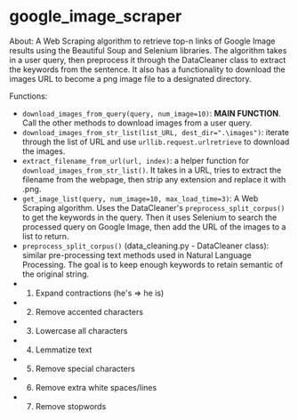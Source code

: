 # google_image_scraper
About: A Web Scraping algorithm to retrieve top-n links of Google Image results using the Beautiful Soup and Selenium libraries. The algorithm takes in a user query, then preprocess it through the DataCleaner class to extract the keywords from the sentence. It also has a functionality to download the images URL to become a png image file to a designated directory.<br />

Functions:
* `download_images_from_query(query, num_image=10)`: **MAIN FUNCTION**. Call the other methods to download images from a user query. 
* `download_images_from_str_list(list_URL, dest_dir=".\images")`: iterate through the list of URL and use `urllib.request.urlretrieve` to download the images.
* `extract_filename_from_url(url, index)`: a helper function for `download_images_from_str_list()`. It takes in a URL, tries to extract the filename from the webpage, then strip any extension and replace it with .png.
* `get_image_list(query, num_image=10, max_load_time=3)`: A Web Scraping algorithm. Uses the DataCleaner's `preprocess_split_corpus()` to get the keywords in the query. Then it uses Selenium to search the processed query on Google Image, then add the URL of the images to a list to return.
* `preprocess_split_corpus()` (data_cleaning.py - DataCleaner class): similar pre-processing text methods used in Natural Language Processing. The goal is to keep enough keywords to retain semantic of the original string.
* 1. Expand contractions (he's => he is)
* 2. Remove accented characters
* 3. Lowercase all characters
* 4. Lemmatize text
* 5. Remove special characters
* 6. Remove extra white spaces/lines
* 7. Remove stopwords